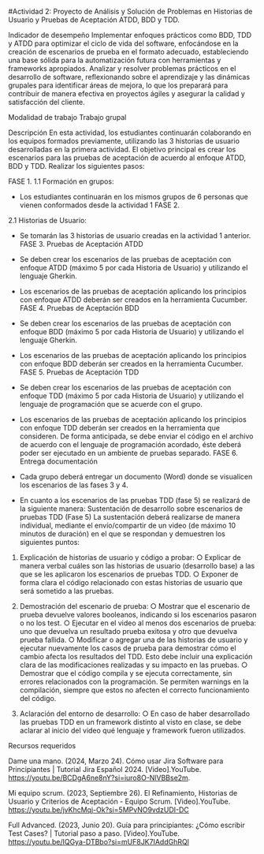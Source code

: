 #Actividad 2: Proyecto de Análisis y Solución de Problemas en Historias de Usuario y Pruebas de Aceptación ATDD, BDD y TDD.

Indicador de desempeño 
Implementar enfoques prácticos como BDD, TDD y ATDD para optimizar el ciclo de vida del software, enfocándose en la creación de escenarios de prueba en el formato adecuado, estableciendo una base sólida para la automatización futura con herramientas y frameworks apropiados.
Analizar y resolver problemas prácticos en el desarrollo de software, reflexionando sobre el aprendizaje y las dinámicas grupales para identificar áreas de mejora, lo que los preparará para contribuir de manera efectiva en proyectos ágiles y asegurar la calidad y satisfacción del cliente.

Modalidad de trabajo
Trabajo grupal

Descripción
En esta actividad, los estudiantes continuarán colaborando en los equipos formados previamente, utilizando las 3 historias de usuario desarrolladas en la primera actividad. El objetivo principal es crear los escenarios para las pruebas de aceptación de acuerdo al enfoque ATDD, BDD y TDD. Realizar los siguientes pasos:

FASE 1.
1.1	Formación en grupos:

-	Los estudiantes continuarán en los mismos grupos de 6 personas que vienen conformados desde la actividad 1
FASE 2.

2.1	Historias de Usuario:

-	Se tomarán las 3 historias de usuario creadas en la actividad 1 anterior.
FASE 3. 
Pruebas de Aceptación ATDD
-	Se deben crear los escenarios de las pruebas de aceptación con enfoque ATDD (máximo 5 por cada Historia de Usuario) y utilizando el lenguaje Gherkin. 

-	Los escenarios de las pruebas de aceptación aplicando los principios con enfoque ATDD deberán ser creados en la herramienta Cucumber.
FASE 4. 
Pruebas de Aceptación BDD
-	Se deben crear los escenarios de las pruebas de aceptación con enfoque BDD (máximo 5 por cada Historia de Usuario) y utilizando el lenguaje Gherkin. 

-	Los escenarios de las pruebas de aceptación aplicando los principios con enfoque BDD deberán ser creados en la herramienta Cucumber.
FASE 5. 
Pruebas de Aceptación TDD
-	Se deben crear los escenarios de las pruebas de aceptación con enfoque TDD (máximo 5 por cada Historia de Usuario) y utilizando el lenguaje de programación que se acuerde con el grupo. 

-	Los escenarios de las pruebas de aceptación aplicando los principios con enfoque TDD deberán ser creados en la herramienta que consideren. De forma anticipada, se debe enviar el código en el archivo de acuerdo con el lenguaje de programación acordado, éste deberá poder ser ejecutado en un ambiente de pruebas separado.
FASE 6. 
Entrega documentación

-	Cada grupo deberá entregar un documento (Word) donde se visualicen los escenarios de las fases 3 y 4. 
-	En cuanto a los escenarios de las pruebas TDD (fase 5) se realizará de la siguiente manera:
Sustentación de desarrollo sobre escenarios de pruebas TDD (Fase 5)
La sustentación deberá realizarse de manera individual, mediante el envío/compartir de un video (de máximo 10 minutos de duración) en el que se respondan y demuestren los siguientes puntos:
1.	Explicación de historias de usuario y código a probar:
○	Explicar de manera verbal cuáles son las historias de usuario (desarrollo base) a las que se les aplicaron los escenarios de pruebas TDD.
○	Exponer de forma clara el código relacionado con estas historias de usuario que será sometido a las pruebas.


2.	Demostración del escenario de prueba:
○	Mostrar que el escenario de prueba devuelve valores booleanos, indicando si los escenarios pasaron o no los test.
○	Ejecutar en el video al menos dos escenarios de prueba: uno que devuelva un resultado prueba exitosa y otro que devuelva prueba fallida.
○	Modificar o agregar una de las historias de usuario y ejecutar nuevamente los casos de prueba para demostrar cómo el cambio afecta los resultados del TDD. Esto debe incluir una explicación clara de las modificaciones realizadas y su impacto en las pruebas.
○	Demostrar que el código compila y se ejecuta correctamente, sin errores relacionados con la programación. Se permiten warnings en la compilación, siempre que estos no afecten el correcto funcionamiento del código.

3.	Aclaración del entorno de desarrollo:
○	En caso de haber desarrollado las pruebas TDD en un framework distinto al visto en clase, se debe aclarar al inicio del video qué lenguaje y framework fueron utilizados.

Recursos requeridos

Dame una mano. (2024, Marzo 24). Cómo usar Jira Software para Principiantes | Tutorial Jira Español 2024. [Video].YouTube. https://youtu.be/BCDgA6ne8nY?si=iuro8O-NlVBBse2m.

Mi equipo scrum. (2023, Septiembre 26). El Refinamiento, Historias de Usuario y Criterios de Aceptación - Equipo Scrum. [Video].YouTube. https://youtu.be/jvKhcMqj-Ok?si=5MPvNO9vdzUDI-DC

Full Advanced. (2023, Junio 20). Guía para principiantes: ¿Cómo escribir Test Cases? | Tutorial paso a paso. [Video].YouTube. 
https://youtu.be/IQGya-DTBbo?si=mUF8JK7IAddGhRQl
